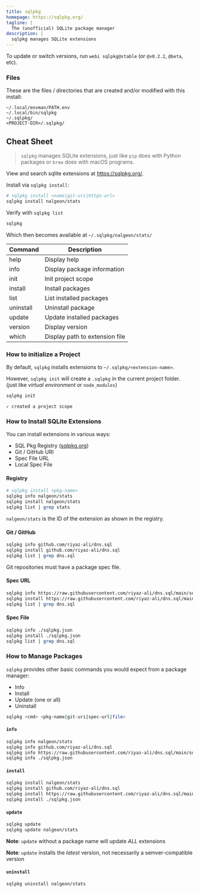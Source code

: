 ```yaml
---
title: sqlpkg
homepage: https://sqlpkg.org/
tagline: |
  The (unofficial) SQLite package manager
description: |
  sqlpkg manages SQLite extensions
---
```


To update or switch versions, run `webi sqlpkg@stable` (or `@v0.2.2`, `@beta`,
etc).

### Files

These are the files / directories that are created and/or modified with this
install:

```text
~/.local/envman/PATH.env
~/.local/bin/sqlpkg
~/.sqlpkg/
<PROJECT-DIR>/.sqlpkg/
```

## Cheat Sheet

> `sqlpkg` manages SQLite extensions, just like `pip` does with Python packages
> or `brew` does with macOS programs.

View and search sqlite extensions at <https://sqlpkg.org/>.

Install via `sqlpkg install`:

```sh
# sqlpkg install <name|git-uri|https-url>
sqlpkg install nalgeon/stats
```

Verify with `sqlpkg list`

```sh
sqlpkg
```

Which then becomes available at `~/.sqlpkg/nalgeon/stats/`

| Command   | Description                    |
| --------- | ------------------------------ |
| help      | Display help                   |
| info      | Display package information    |
| init      | Init project scope             |
| install   | Install packages               |
| list      | List installed packages        |
| uninstall | Uninstall package              |
| update    | Update installed packages      |
| version   | Display version                |
| which     | Display path to extension file |

### How to initialize a Project

By default, `sqlpkg` installs extensions to `~/.sqlpkg/<extension-name>`.

However, `sqlpkg init` will create a `.sqlpkg` in the current project folder. \
(just like _virtual environment_ or `node_modules`)

```sh
sqlpkg init
```

```text
✓ created a project scope
```

### How to Install SQLite Extensions

You can install extensions in various ways:

- SQL Pkg Registry ([sqlpkg.org](https://sqlpkg.org))
- Git / GitHub URI
- Spec File URL
- Local Spec File

#### Registry

```sh
# sqlpkg install <pkg-name>
sqlpkg info nalgeon/stats
sqlpkg install nalgeon/stats
sqlpkg list | grep stats
```

`nalgeon/stats` is the ID of the extension as shown in the registry.

#### Git / GitHub

```sh
sqlpkg info github.com/riyaz-ali/dns.sql
sqlpkg install github.com/riyaz-ali/dns.sql
sqlpkg list | grep dns.sql
```

Git repositories must have a package spec file.

#### Spec URL

```sh
sqlpkg info https://raw.githubusercontent.com/riyaz-ali/dns.sql/main/sqlpkg.json
sqlpkg install https://raw.githubusercontent.com/riyaz-ali/dns.sql/main/sqlpkg.json
sqlpkg list | grep dns.sql
```

#### Spec File

```sh
sqlpkg info ./sqlpkg.json
sqlpkg install ./sqlpkg.json
sqlpkg list | grep dns.sql
```

### How to Manage Packages

`sqlpkg` provides other basic commands you would expect from a package manager:

- Info
- Install
- Update (one or all)
- Uninstall

```sh
sqlpkg <cmd> <pkg-name|git-uri|spec-url|file>
```

#### `info`

```sh
sqlpkg info nalgeon/stats
sqlpkg info github.com/riyaz-ali/dns.sql
sqlpkg info https://raw.githubusercontent.com/riyaz-ali/dns.sql/main/sqlpkg.json
sqlpkg info ./sqlpkg.json
```

#### `install`

```sh
sqlpkg install nalgeon/stats
sqlpkg install github.com/riyaz-ali/dns.sql
sqlpkg install https://raw.githubusercontent.com/riyaz-ali/dns.sql/main/sqlpkg.json
sqlpkg install ./sqlpkg.json
```

#### `update`

```sh
sqlpkg update
sqlpkg update nalgeon/stats
```

**Note**: `update` without a package name will update _ALL_ extensions

**Note**: `update` installs the _latest_ version, not necessarily a
semver-compatible version

#### `uninstall`

```sh
sqlpkg uninstall nalgeon/stats
```
